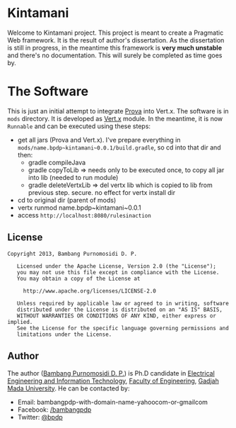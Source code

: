 Kintamani
=========

Welcome to Kintamani project. This project is meant to create a Pragmatic Web framework. It is the result of author's dissertation. As the dissertation is still in progress, in the meantime this framework is **very much unstable** and there's no documentation. This will surely be completed as time goes by.

The Software
============

This is just an initial attempt to integrate [Prova](http://prova.ws) into Vert.x. The software is in ``mods`` directory. It is developed as [Vert.x](http://vertx.io) module. In the meantime, it is now ``Runnable`` and can be executed using these steps:

* get all jars (Prova and Vert.x). I've prepare everything in ``mods/name.bpdp~kintamani~0.0.1/build.gradle``, so cd into that dir and then: 
	* gradle compileJava
	* gradle copyToLib => needs only to be executed once, to copy all jar into lib (needed to run module)
	* gradle deleteVertxLib => del vertx lib which is copied to lib from previous step. secure. no effect for vertx install dir
* cd to original dir (parent of mods)
* vertx runmod name.bpdp~kintamani~0.0.1
* access ``http://localhost:8080/rulesinaction``	

License
-------
~~~
Copyright 2013, Bambang Purnomosidi D. P.

   Licensed under the Apache License, Version 2.0 (the "License");
   you may not use this file except in compliance with the License.
   You may obtain a copy of the License at

     http://www.apache.org/licenses/LICENSE-2.0

   Unless required by applicable law or agreed to in writing, software
   distributed under the License is distributed on an "AS IS" BASIS,
   WITHOUT WARRANTIES OR CONDITIONS OF ANY KIND, either express or implied.
   See the License for the specific language governing permissions and
   limitations under the License.
~~~

Author
------
The author ([Bambang Purnomosidi D. P.](http://bpdp.name)) is Ph.D candidate in [Electrical Engineering and Information Technology](http://pasca.te.ugm.ac.id), [Faculty of Engineering](http://www.fakultas-teknik.ugm.ac.id), [Gadjah Mada University](http://www.ugm.ac.id). He can be contacted by:
* Email: bambangpdp-with-domain-name-yahoocom-or-gmailcom
* Facebook: [/bambangpdp](http://www.facebook.com/bambangpdp)
* Twitter: [@bpdp](http://twitter.com/bpdp)
